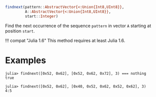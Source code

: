 ```julia
findnext(pattern::AbstractVector{<:Union{Int8,UInt8}},
         A::AbstractVector{<:Union{Int8,UInt8}},
         start::Integer)
```

Find the next occurrence of the sequence `pattern` in vector `A` starting at position `start`.

!!! compat "Julia 1.6"
    This method requires at least Julia 1.6.


# Examples

```jldoctest
julia> findnext([0x52, 0x62], [0x52, 0x62, 0x72], 3) === nothing
true

julia> findnext([0x52, 0x62], [0x40, 0x52, 0x62, 0x52, 0x62], 3)
4:5
```

